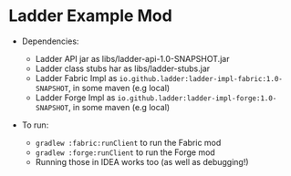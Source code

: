 # Ladder Example Mod

- Dependencies:
    - Ladder API jar as libs/ladder-api-1.0-SNAPSHOT.jar
    - Ladder class stubs har as libs/ladder-stubs.jar
    - Ladder Fabric Impl as `io.github.ladder:ladder-impl-fabric:1.0-SNAPSHOT`, in some maven (e.g local)
    - Ladder Forge Impl as `io.github.ladder:ladder-impl-forge:1.0-SNAPSHOT`, in some maven (e.g local)
    
- To run:
    - `gradlew :fabric:runClient` to run the Fabric mod
    - `gradlew :forge:runClient` to run the Forge mod
    - Running those in IDEA works too (as well as debugging!)
